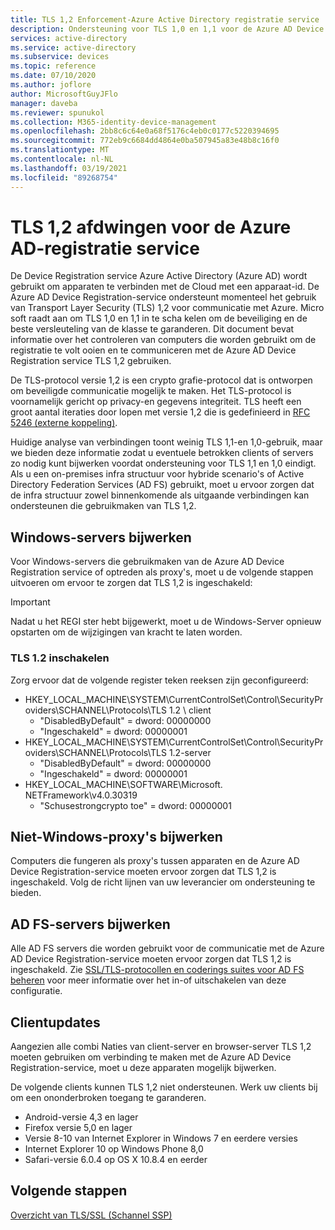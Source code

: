```yaml
---
title: TLS 1,2 Enforcement-Azure Active Directory registratie service
description: Ondersteuning voor TLS 1,0 en 1,1 voor de Azure AD Device Registration service verwijderen
services: active-directory
ms.service: active-directory
ms.subservice: devices
ms.topic: reference
ms.date: 07/10/2020
ms.author: joflore
author: MicrosoftGuyJFlo
manager: daveba
ms.reviewer: spunukol
ms.collection: M365-identity-device-management
ms.openlocfilehash: 2bb8c6c64e0a68f5176c4eb0c0177c5220394695
ms.sourcegitcommit: 772eb9c6684dd4864e0ba507945a83e48b8c16f0
ms.translationtype: MT
ms.contentlocale: nl-NL
ms.lasthandoff: 03/19/2021
ms.locfileid: "89268754"
---
```

# <a name="enforce-tls-12-for-the-azure-ad-registration-service"></a>TLS 1,2 afdwingen voor de Azure AD-registratie service

De Device Registration service Azure Active Directory (Azure AD) wordt gebruikt om apparaten te verbinden met de Cloud met een apparaat-id. De Azure AD Device Registration-service ondersteunt momenteel het gebruik van Transport Layer Security (TLS) 1,2 voor communicatie met Azure. Micro soft raadt aan om TLS 1,0 en 1,1 in te scha kelen om de beveiliging en de beste versleuteling van de klasse te garanderen. Dit document bevat informatie over het controleren van computers die worden gebruikt om de registratie te volt ooien en te communiceren met de Azure AD Device Registration service TLS 1,2 gebruiken.

De TLS-protocol versie 1,2 is een crypto grafie-protocol dat is ontworpen om beveiligde communicatie mogelijk te maken. Het TLS-protocol is voornamelijk gericht op privacy-en gegevens integriteit. TLS heeft een groot aantal iteraties door lopen met versie 1,2 die is gedefinieerd in [RFC 5246 (externe koppeling)](https://tools.ietf.org/html/rfc5246).

Huidige analyse van verbindingen toont weinig TLS 1,1-en 1,0-gebruik, maar we bieden deze informatie zodat u eventuele betrokken clients of servers zo nodig kunt bijwerken voordat ondersteuning voor TLS 1,1 en 1,0 eindigt. Als u een on-premises infra structuur voor hybride scenario's of Active Directory Federation Services (AD FS) gebruikt, moet u ervoor zorgen dat de infra structuur zowel binnenkomende als uitgaande verbindingen kan ondersteunen die gebruikmaken van TLS 1,2.

## <a name="update-windows-servers"></a>Windows-servers bijwerken

Voor Windows-servers die gebruikmaken van de Azure AD Device Registration service of optreden als proxy's, moet u de volgende stappen uitvoeren om ervoor te zorgen dat TLS 1,2 is ingeschakeld:

> [!IMPORTANT]
> Nadat u het REGI ster hebt bijgewerkt, moet u de Windows-Server opnieuw opstarten om de wijzigingen van kracht te laten worden.

### <a name="enable-tls-12"></a>TLS 1.2 inschakelen

Zorg ervoor dat de volgende register teken reeksen zijn geconfigureerd:

- HKEY_LOCAL_MACHINE\SYSTEM\CurrentControlSet\Control\SecurityProviders\SCHANNEL\Protocols\TLS 1.2 \ client
  - "DisabledByDefault" = dword: 00000000
  - "Ingeschakeld" = dword: 00000001
- HKEY_LOCAL_MACHINE\SYSTEM\CurrentControlSet\Control\SecurityProviders\SCHANNEL\Protocols\TLS 1.2-server
  - "DisabledByDefault" = dword: 00000000
  - "Ingeschakeld" = dword: 00000001
- HKEY_LOCAL_MACHINE\SOFTWARE\Microsoft\. NETFramework\v4.0.30319
  - "Schusestrongcrypto toe" = dword: 00000001

## <a name="update-non-windows-proxies"></a>Niet-Windows-proxy's bijwerken

Computers die fungeren als proxy's tussen apparaten en de Azure AD Device Registration-service moeten ervoor zorgen dat TLS 1,2 is ingeschakeld. Volg de richt lijnen van uw leverancier om ondersteuning te bieden.

## <a name="update-ad-fs-servers"></a>AD FS-servers bijwerken

Alle AD FS servers die worden gebruikt voor de communicatie met de Azure AD Device Registration-service moeten ervoor zorgen dat TLS 1,2 is ingeschakeld. Zie [SSL/TLS-protocollen en coderings suites voor AD FS beheren](/windows-server/identity/ad-fs/operations/manage-ssl-protocols-in-ad-fs) voor meer informatie over het in-of uitschakelen van deze configuratie.

## <a name="client-updates"></a>Clientupdates

Aangezien alle combi Naties van client-server en browser-server TLS 1,2 moeten gebruiken om verbinding te maken met de Azure AD Device Registration-service, moet u deze apparaten mogelijk bijwerken.

De volgende clients kunnen TLS 1,2 niet ondersteunen. Werk uw clients bij om een ononderbroken toegang te garanderen.

- Android-versie 4,3 en lager
- Firefox versie 5,0 en lager
- Versie 8-10 van Internet Explorer in Windows 7 en eerdere versies
- Internet Explorer 10 op Windows Phone 8,0
- Safari-versie 6.0.4 op OS X 10.8.4 en eerder

## <a name="next-steps"></a>Volgende stappen

[Overzicht van TLS/SSL (Schannel SSP)](/windows-server/security/tls/tls-ssl-schannel-ssp-overview)